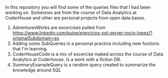 In this repository you will find some of the queries files that I had been working on.
Someones are from the course of Data Analytics at CoderHouse and other are personal projects from open data bases.

1. AdventuresWorks are excercises pulled from https://www.linkedin.com/pulse/ejercicios-sql-server-rocio-lopez/?originalSubdomain=es
2. Adding some SubQueries is a personal practice including new fuctions that I'm learning.
3. CoderHouseCode is a mix of excercise maked across the course of Data Analytics at Coderhouse. Is a work with a fiction DB.
4. SummaryExampleQuery is a random query created to summarize the knowledge around SQL


